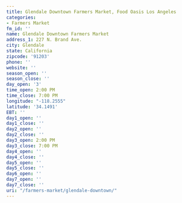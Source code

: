 ```yaml
---
title: Glendale Downtown Farmers Market, Food Oasis Los Angeles
categories:
- Farmers Market
fm_id: ''
name: Glendale Downtown Farmers Market
address_1: 227 N. Brand Ave.
city: Glendale
state: California
zipcode: '91203'
phone: ''
website: ''
season_open: ''
season_close: ''
day_open: '3'
time_open: 2:00 PM
time_close: 7:00 PM
longitude: "-118.2555"
latitude: '34.1491'
EBT: ''
day1_open: ''
day1_close: ''
day2_open: ''
day2_close: ''
day3_open: 2:00 PM
day3_close: 7:00 PM
day4_open: ''
day4_close: ''
day5_open: ''
day5_close: ''
day6_open: ''
day7_open: ''
day7_close: ''
uri: "/farmers-market/glendale-downtown/"
---
```


